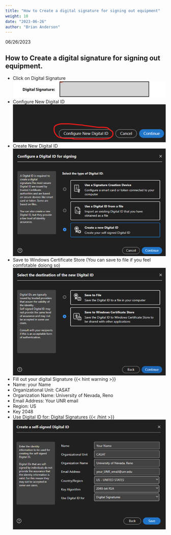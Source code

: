 ```yaml
---
title: "How to Create a digital signature for signing out equipment"
weight: 10
date: "2023-06-26"
author: "Brian Anderson"
---
```

06/26/2023

## How to Create a digital signature for signing out equipment.
- Click on Digital Signature
![Step 1](/static/step_0.png)
- Configure New Digital ID
![Step 2](/static/step_1.png)
- Create New Digital ID
![Step 3](/static/step_2.png)
- Save to Windows Certificate Store (You can save to file if you feel comfotable doiong so)
![Step 4](/static/step_3.png)
- Fill out your digital Signature
{{< hint warning >}}
- Name: your Name
- Organizational Unit: CASAT
- Organization Name: University of Nevada, Reno
- Email Address: Your UNR email
- Region: US
- Key 2048
- Use Digital ID for: Digital Signatures
{{< /hint >}}
![Step 5](/static/step_4.png)
